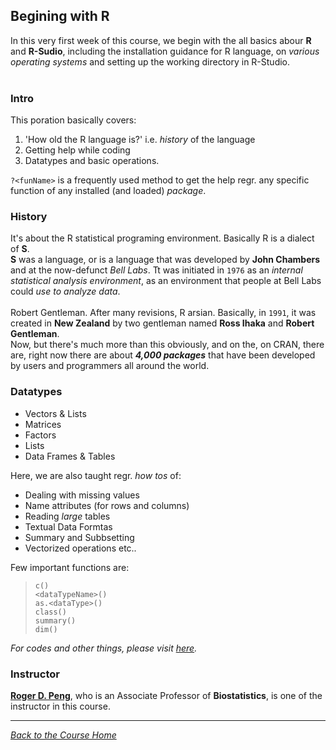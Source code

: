 ## Begining with R

In this very first week of this course, we begin with the all basics abour **R** and **R-Sudio**, including the installation guidance for R language, on _various operating systems_ and setting up the working directory in R-Studio.<br /><br />

### Intro
This poration basically covers:
1. 'How old the R language is?' i.e. _history_ of the language
2. Getting help while coding
3. Datatypes and basic operations.

```?<funName>``` is a frequently used method to get the help regr. any specific function of any installed (and loaded) _package_.

### History
It's about the R statistical programing environment. Basically R is a dialect of **S**. <br />
**S** was a language, or is a language that was developed by **John Chambers** and
at the now-defunct _Bell Labs_. Tt was initiated in ```1976``` as an _internal statistical analysis environment_, as an environment that people at Bell Labs could _use to analyze data_.<br /><br />
Robert Gentleman. 
After many revisions, R arsian. Basically, in ```1991```, it was created in **New Zealand** by two gentleman named **Ross Ihaka** and **Robert Gentleman**.<br />
Now, but there's much more than this obviously, and on the, on CRAN, there are, right now there are about __*4,000 packages*__ that have been developed by users and programmers all around the world.<br />

### Datatypes
* Vectors & Lists
* Matrices
* Factors
* Lists
* Data Frames & Tables

Here, we are also taught regr. _how tos_ of:
* Dealing with missing values
* Name attributes (for rows and columns)
* Reading _large_ tables
* Textual Data Formtas
* Summary and Subbsetting
* Vectorized operations etc..

Few important functions are:<br />
> ```c()```<br />
> ```<dataTypeName>()```<br />
> ```as.<dataType>()```<br />
> ```class()```<br />
> ```summary()```<br />
> ```dim()```<br />

_For codes and other things, please visit [here](https://github.com/ravi-prakash1907/Data-Science-in-R/tree/master/R%20Programming/week1)._<br />

### Instructor
[**Roger D. Peng**](http://www.biostat.jhsph.edu/~rpeng/), who is an Associate Professor of **Biostatistics**, is one of the instructor in this course.

<hr />

[_Back to the Course Home_](../)